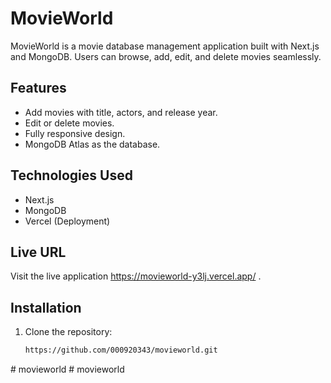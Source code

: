 # MovieWorld

MovieWorld is a movie database management application built with Next.js and MongoDB. Users can browse, add, edit, and delete movies seamlessly.

## Features
- Add movies with title, actors, and release year.
- Edit or delete movies.
- Fully responsive design.
- MongoDB Atlas as the database.

## Technologies Used
- Next.js
- MongoDB
- Vercel (Deployment)

## Live URL
Visit the live application https://movieworld-y3lj.vercel.app/ .

## Installation
1. Clone the repository:
   ```bash
   https://github.com/000920343/movieworld.git
#   m o v i e w o r l d 
 
 #   m o v i e w o r l d 
 
 
